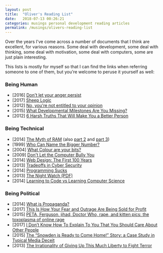 ```yaml
---
layout: post
title:  "Oliver's Reading List"
date:   2018-07-13 00:26:21
categories: musings personal development reading articles
permalink: /musings/olivers-reading-list
---
```


Over the years I've come across a number of documents that I think are excellent, for various reasons.
Some deal with development, some deal with thinking, some deal with motivation, some deal with computers, some are just plain interesting.

This lists is mostly for myself so that I can find the links when referring someone to one of them, but you're welcome to peruse it yourself as well:


### Being Human

- [2016] [Don't let your anger persist](https://www.julian.com/blog/persistent-anger)
- [2017] [Sheep Logic](http://www.epsilontheory.com/sheep-logic/)
- [2012] [No, you're not entitled to your opinion](https://theconversation.com/no-youre-not-entitled-to-your-opinion-9978)
- [2015] [What Developmental Milestones Are You Missing?](http://slatestarcodex.com/2015/11/03/what-developmental-milestones-are-you-missing/)
- [2012] [6 Harsh Truths That Will Make You a Better Person](http://www.cracked.com/blog/6-harsh-truths-that-will-make-you-better-person/)

### Being Technical

- [2014] [The Myth of RAM](http://www.ilikebigbits.com/blog/2014/4/21/the-myth-of-ram-part-i) (also [part 2](http://www.ilikebigbits.com/blog/2014/4/28/the-myth-of-ram-part-ii) and [part 3](http://www.ilikebigbits.com/blog/2014/4/29/the-myth-of-ram-part-iii))
- [1999] [Who Can Name the Bigger Number?](https://www.scottaaronson.com/writings/bignumbers.html)
- [2004] [What Colour are your bits?](http://ansuz.sooke.bc.ca/entry/23)
- [2009] [Don't Let the Computer Bully You](http://www.oualline.com/practical.programmer/bully.html)
- [2014] [Web Design: The First 100 Years](http://idlewords.com/talks/web_design_first_100_years.htm)
- [2013] [Tradeoffs in Cyber Security](http://geer.tinho.net/geer.uncc.9x13.txt)
- [2014] [Programming Sucks](http://www.stilldrinking.org/programming-sucks)
- [2013] [The Night Watch (PDF)](https://www.usenix.org/system/files/1311_05-08_mickens.pdf)
- [2014] [Learning to Code vs Learning Computer Science](https://shkspr.mobi/blog/2014/02/learning-to-code-vs-learning-computer-science/)

### Being Political

- [2014] [What is Propaganda?](https://sanromero.wordpress.com/2014/03/21/what-is-propaganda-part-1/)
- [2017] [This Is How Your Fear and Outrage Are Being Sold for Profit](https://medium.com/@tobiasrose/the-enemy-in-our-feeds-e86511488de)
- [2015] [PETA, Ferguson, jihad, Doctor Who, rape, and kitten pics: the toxoplasma of online rage](https://www.newstatesman.com/sci-tech/2015/01/peta-ferguson-jihad-doctor-who-rape-and-kitten-pics-toxoplasma-online-rage)
- [2017] [I Don’t Know How To Explain To You That You Should Care About Other People](https://www.huffingtonpost.com/entry/i-dont-know-how-to-explain-to-you-that-you-should_us_59519811e4b0f078efd98440)
- [2015] [The “Snowden is Ready to Come Home!” Story: a Case Study in Typical Media Deceit](https://theintercept.com/2015/03/04/snowden-wants-come-home-stories-case-study-media-deceit/)
- [2013] [The Irrationality of Giving Up This Much Liberty to Fight Terror](https://www.theatlantic.com/politics/archive/2013/06/the-irrationality-of-giving-up-this-much-liberty-to-fight-terror/276695/)
